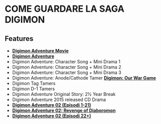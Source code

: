 # COME GUARDARE LA SAGA DIGIMON

##  Features
* [**Digimon Adventure Movie**](https://anilist.co/anime/2961/Digimon-Adventure-Movie/)
* [**Digimon Adventure**](https://anilist.co/anime/552/Digimon-Adventure/)
* Digimon Adventure: Character Song + Mini Drama 1
* Digimon Adventure: Character Song + Mini Drama 2
* Digimon Adventure: Character Song + Mini Drama 3
* Digimon Adventure: Anode/Cathode Tamer
[**Digimon: Our War Game**](https://anilist.co/anime/2397/Digimon-Adventure-Bokura-no-War-Game/)
* Digimon Tag Tamers
* Digimon D-1 Tamers
* Digimon Adventure Original Story: 2½ Year Break
* Digimon Adventure 2015 released CD Drama
* [**Digimon Adventure 02 (Episodi 1-21)**](https://anilist.co/anime/1313/Digimon-Adventure-02/)
* [**Digimon Adventure 02: Revenge of Diaboromon**](https://anilist.co/anime/2398/Digimon-Adventure-02-Diablomon-no-Gyakushuu/)
* [**Digimon Adventure 02 (Episodi 22+)**](https://anilist.co/anime/1313/Digimon-Adventure-02/)
